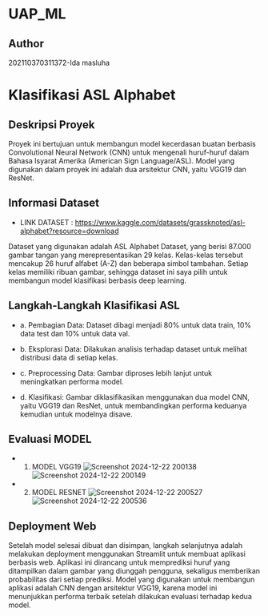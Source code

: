 # UAP_ML
## Author
202110370311372-Ida masluha

# Klasifikasi ASL Alphabet

## Deskripsi Proyek
Proyek ini bertujuan untuk membangun model kecerdasan buatan berbasis Convolutional Neural Network (CNN) 
untuk mengenali huruf-huruf dalam Bahasa Isyarat Amerika (American Sign Language/ASL).
Model yang digunakan dalam proyek ini adalah dua arsitektur CNN, yaitu VGG19 dan ResNet.

## Informasi Dataset
- LINK DATASET : https://www.kaggle.com/datasets/grassknoted/asl-alphabet?resource=download

Dataset yang digunakan adalah ASL Alphabet Dataset, yang berisi 87.000 gambar tangan yang merepresentasikan 29 kelas. 
Kelas-kelas tersebut mencakup 26 huruf alfabet (A-Z) dan beberapa simbol tambahan. 
Setiap kelas memiliki ribuan gambar, sehingga dataset ini saya pilih untuk membangun model klasifikasi berbasis deep learning.

## Langkah-Langkah Klasifikasi ASL
- a. Pembagian Data: 
Dataset dibagi menjadi 80% untuk data train, 10% data test dan 10% untuk data val.

- b. Eksplorasi Data: 
Dilakukan analisis terhadap dataset untuk melihat distribusi data di setiap kelas.

- c. Preprocessing Data: 
Gambar diproses lebih lanjut untuk meningkatkan performa model.

- d. Klasifikasi: 
Gambar diklasifikasikan menggunakan dua model CNN, yaitu VGG19 dan ResNet, untuk membandingkan performa keduanya kemudian untuk modelnya disave. 

## Evaluasi MODEL 
- 1. MODEL VGG19
  ![Screenshot 2024-12-22 200138](https://github.com/user-attachments/assets/d34308ed-b5de-4b0e-ae77-ac0bbfe5635b)
  ![Screenshot 2024-12-22 200149](https://github.com/user-attachments/assets/78095c08-5677-49b2-ac14-58b483c84a9a)

- 2. MODEL RESNET
     ![Screenshot 2024-12-22 200527](https://github.com/user-attachments/assets/fffa61c3-af3a-48de-98fb-6ffb92b1abcc)
     ![Screenshot 2024-12-22 200536](https://github.com/user-attachments/assets/162fc05a-7f56-4fea-977f-d6af67659c18)

## Deployment Web
Setelah model selesai dibuat dan disimpan, langkah selanjutnya adalah melakukan deployment menggunakan Streamlit untuk membuat aplikasi berbasis web. 
Aplikasi ini dirancang untuk memprediksi huruf yang ditampilkan dalam gambar yang diunggah pengguna, sekaligus memberikan probabilitas dari setiap prediksi. 
Model yang digunakan untuk membangun aplikasi adalah CNN dengan arsitektur VGG19, 
karena model ini menunjukkan performa terbaik setelah dilakukan evaluasi terhadap kedua model.
